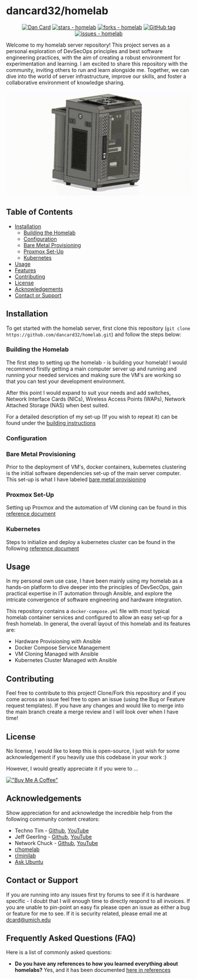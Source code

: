 # dancard32/homelab

<div align="center">

[![Dan Card](https://img.shields.io/static/v1?label=DanCard32&message=profile&color=blue&logo=github)](https://github.com/dancard32)
[![stars - homelab](https://img.shields.io/github/stars/dancard32/homelab?style=social)](https://github.com/DanCard32/homelab)
[![forks - homelab](https://img.shields.io/github/forks/dancard32/homelab?style=social)](https://github.com/dancard32/homelab)
[![GitHub tag](https://img.shields.io/github/tag/dancard32/homelab?include_prereleases=&sort=semver)](https://github.com/DanCard32/homelab/releases/)
[![issues - homelab](https://img.shields.io/github/issues/dancard32/homelab)](https://github.com/dancard32/homelab/issues)
</div>

Welcome to my homelab server repository! This project serves as a personal exploration of DevSecOps principles and best software engineering practices, with the aim of creating a robust environment for experimentation and learning. I am excited to share this repository with the community, inviting others to run and learn alongside me. Together, we can dive into the world of server infrastructure, improve our skills, and foster a collaborative environment of knowledge sharing.

<p align="center">
  <img src="images/homelab-cover.gif" width="750" />
</p>


<!---[!["Buy Me A Coffee"](https://www.buymeacoffee.com/assets/img/custom_images/orange_img.png)](https://www.buymeacoffee.com/dancard32)--->

## Table of Contents
- [Installation](#installation)
  - [Building the Homelab](#building-the-homelab)
  - [Configuration](#configuration)
  - [Bare Metal Provisioning](#bare-metal-provisioning)
  - [Proxmox Set-Up](#proxmox-set-up)
  - [Kubernetes](#kubernetes)
- [Usage](#usage)
- [Features](#features)
- [Contributing](#contributing)
- [License](#license)
- [Acknowledgements](#acknowledgements)
- [Contact or Support](#contact-or-support)

## Installation
To get started with the homelab server, first clone this repository (`git clone  https://github.com/dancard32/homelab.git`) and follow the steps below:

### Building the Homelab
The first step to setting up the homelab - is building your homelab! I would recommend firstly getting a main computer server up and running and running your needed services and making sure the VM's are working so that you can test your development environment.

After this point I would expand to suit your needs and add switches, Network Interface Cards (NICs), Wireless Access Points (WAPs), Network Attached Storage (NAS) when best suited.

For a detailed description of my set-up (If you wish to repeat it) can be found under the [building instructions](markdown/building.md)

### Configuration

### Bare Metal Provisioning
Prior to the deployment of VM's, docker containers, kubernetes clustering is the initial software dependencies set-up of the main server computer. This set-up is what I have labeled [bare metal provisioning](markdown/provisioning.md)

### Proxmox Set-Up
Setting up Proxmox and the automation of VM cloning can be found in this [reference document](markdown/proxmox.md)

### Kubernetes
Steps to initialize and deploy a kubernetes cluster can be found in the following [reference document](markdown/k3s.md)

## Usage
In my personal own use case, I have been mainly using my homelab as a hands-on platform to dive deeper into the principles of DevSecOps, gain practical expertise in IT automation through Ansible, and explore the intricate convergence of software engineering and hardware integration.

This repository contains a `docker-compose.yml` file with most typical homelab container services and configured to allow an easy set-up for a fresh homelab. In general, the overall layout of this homelab and its features are:

- Hardware Provisioning with Ansible
- Docker Compose Service Management
- VM Cloning Managed with Ansible
- Kubernetes Cluster Managed with Ansible

## Contributing
Feel free to contribute to this project! Clone/Fork this repository and if you come across an issue feel free to open an issue (using the Bug or Feature request templates). If you have any changes and would like to merge into the main branch create a merge review and I will look over when I have time!

## License
No license, I would like to keep this is open-source, I just wish for some acknowledgement if you heavily use this codebase in your work :)

However, I would greatly appreciate it if you were to ...

[!["Buy Me A Coffee"](https://www.buymeacoffee.com/assets/img/custom_images/orange_img.png)](https://www.buymeacoffee.com/dancard32)

## Acknowledgements
Show appreciation for and acknowledge the incredible help from the following community content creators:
- Techno Tim - [Github](https://github.com/timothystewart6), [YouTube](https://www.youtube.com/@TechnoTim)
- Jeff Geerling - [Github](https://github.com/geerlingguy), [YouTube](https://www.youtube.com/@JeffGeerling)
- Network Chuck - [Github](https://github.com/theNetworkChuck), [YouTube](https://www.youtube.com/@NetworkChuck)
- [r/homelab](https://www.reddit.com/r/homelab/)
- [r/minilab](https://www.reddit.com/r/minilab/)
- [Ask Ubuntu](https://askubuntu.com/)

## Contact or Support
If you are running into any issues first try forums to see if it is hardware specific - I doubt that I will enough time to directly respond to all invoices. If you are unable to pin-point an easy fix please open an issue as either a bug or feature for me to see. If it is security related, please email me at dcard@umich.edu


## Frequently Asked Questions (FAQ)
Here is a list of commonly asked questions:

- **Do you have any references to how you learned everything about homelabs?** Yes, and it has been documented [here in references](markdown/references.md)
